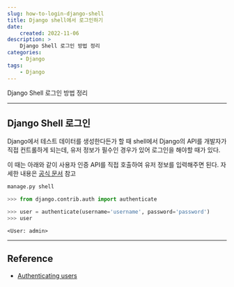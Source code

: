 ```yaml
---
slug: how-to-login-django-shell
title: Django shell에서 로그인하기
date:
    created: 2022-11-06
description: >
    Django Shell 로그인 방법 정리
categories:
    - Django
tags:
    - Django
---
```


Django Shell 로그인 방법 정리

<!-- more -->

---

## Django Shell 로그인

Django에서 테스트 데이터를 생성한다든가 할 때 shell에서 Django의 API를 개발자가 직접 컨트롤하게 되는데, 유저 정보가 필수인 경우가 있어 로그인을 해야할 때가 있다.  

이 때는 아래와 같이 사용자 인증 API를 직접 호출하여 유저 정보를 입력해주면 된다. 자세한 내용은 [공식 문서](https://docs.djangoproject.com/en/4.1/topics/auth/default/#authenticating-users) 참고  

```bat
manage.py shell
```

```python
>>> from django.contrib.auth import authenticate

>>> user = authenticate(username='username', password='password')
>>> user
```
```
<User: admin>
```

---
## Reference
- [Authenticating users](https://docs.djangoproject.com/en/4.1/topics/auth/default/#authenticating-users)
